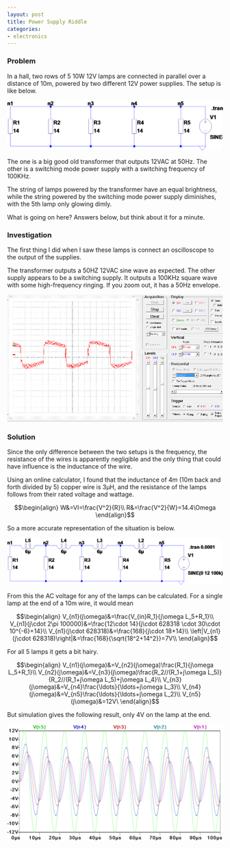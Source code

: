 ```yaml
---
layout: post
title: Power Supply Riddle
categories:
- electronics
---
```


### Problem

In a hall, two rows of 5 10W 12V lamps are connected in parallel over a distance of 10m, powered by two different 12V power supplies. The setup is like below.

![lamps schematic](/images/trafo/simple-lamps.png)

The one is a big good old transformer that outputs 12VAC at 50Hz. The other is a switching mode power supply with a switching frequency of 100KHz.

The string of lamps powered by the transformer have an equal brightness, while the string powered by the switching mode power supply diminishes, with the 5th lamp only glowing dimly.

What is going on here? Answers below, but think about it for a minute.

### Investigation

The first thing I did when I saw these lamps is connect an oscilloscope to the output of the supplies.

The transformer outputs a 50HZ 12VAC sine wave as expected. The other supply appears to be a switching supply. It outputs a 100KHz square wave with some high-frequency ringing. If you zoom out, it has a 50Hz envelope.

![SMPS output](/images/trafo/switching.PNG)

### Solution

Since the only difference between the two setups is the frequency, the resistance of the wires is apparently negligible and the only thing that could have influence is the inductance of the wire.

Using an online calculator, I found that the inductance of 4m (10m back and forth divided by 5) copper wire is 3&mu;H, and the resistance of the lamps follows from their rated voltage and wattage.

$$\begin{align}
W&=VI=\frac{V^2}{R}\\
R&=\frac{V^2}{W}=14.4\Omega
\end{align}$$

So a more accurate representation of the situation is below.

![lamps schematic](/images/trafo/lamps.png)

From this the AC voltage for any of the lamps can be calculated. For a single lamp at the end of a 10m wire, it would mean

$$\begin{align}
V_{n1}(j\omega)&=\frac{V_{in}R_1}{j\omega L_5+R_1}\\
V_{n1}(j\cdot 2\pi 100000)&=\frac{12\cdot 14}{j\cdot 628318 \cdot 30\cdot 10^{-6}+14}\\
V_{n1}(j\cdot 628318)&=\frac{168}{j\cdot 18+14}\\
\left|V_{n1}(j\cdot 628318)\right|&=\frac{168}{\sqrt{18^2+14^2}}=7V\\
\end{align}$$

For all 5 lamps it gets a bit hairy.

$$\begin{align}
V_{n1}(j\omega)&=V_{n2}(j\omega)\frac{R_1}{j\omega L_5+R_1}\\
V_{n2}(j\omega)&=V_{n3}(j\omega)\frac{R_2//(R_1+j\omega L_5)}{R_2//(R_1+j\omega L_5)+j\omega L_4}\\
V_{n3}(j\omega)&=V_{n4}\frac{\ldots}{\ldots+j\omega L_3}\\
V_{n4}(j\omega)&=V_{n5}\frac{\ldots}{\ldots+j\omega L_2}\\
V_{n5}(j\omega)&=12V\
\end{align}$$

But simulation gives the following result, only 4V on the lamp at the end.

![lamps simulation](/images/trafo/lamps-plot.png)

